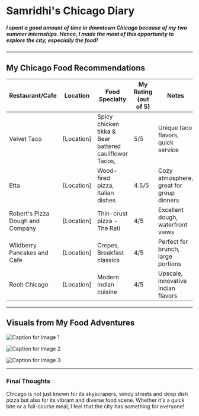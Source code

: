 # Samridhi's Chicago Diary

##### I spent a good amount of time in downtown Chicago because of my two summer internships. Hence, I made the most of this opportunity to explore the city, especially the food!

---

## My Chicago Food Recommendations

| Restaurant/Cafe                       | Location           | Food Specialty                   | My Rating (out of 5) | Notes                                     |
|---------------------------------------|--------------------|----------------------------------|----------------------|-------------------------------------------|
| Velvet Taco                           | [Location]         | Spicy chicken tikka & Beer battered cauliflower Tacos,            | 5/5       | Unique taco flavors, quick service        |
| Etta                                  | [Location]         | Wood-fired pizza, Italian dishes | 4.5/5       | Cozy atmosphere, great for group dinners  |
| Robert's Pizza Dough and Company      | [Location]         | Thin-crust pizza - The Rati               | 4/5      | Excellent dough, waterfront views         |
| Wildberry Pancakes and Cafe           | [Location]         | Crepes, Breakfast classics     | 4/5       | Perfect for brunch, large portions        |
| Rooh Chicago                          | [Location]         | Modern Indian cuisine            | 4/5       | Upscale, innovative Indian flavors        |

---

## Visuals from My Food Adventures

![Caption for Image 1]([URL_to_image1](https://github.com/Samridhiverma27/Project-Management/blob/main/IMG_0004.png))

![Caption for Image 2]([URL_to_image2](https://github.com/Samridhiverma27/Project-Management/blob/main/IMG_3125.png))

![Caption for Image 3]([URL_to_image3](https://github.com/Samridhiverma27/Project-Management/blob/main/IMG_5397.png))

---

### Final Thoughts
Chicago is not just known for its skyscrapers, windy streets and deep dish pizza but also for its vibrant and diverse food scene. Whether it's a quick bite or a full-course meal, I feel that the city has something for everyone!
